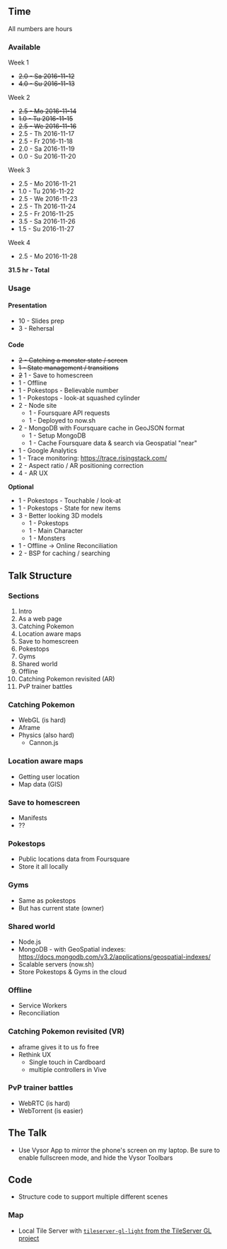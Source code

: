 ## Time

All numbers are hours

### Available

Week 1
- ~~2.0 - Sa 2016-11-12~~
- ~~4.0 - Su 2016-11-13~~

Week 2
- ~~2.5 - Mo 2016-11-14~~
- ~~1.0 - Tu 2016-11-15~~
- ~~2.5 - We 2016-11-16~~
- 2.5 - Th 2016-11-17
- 2.5 - Fr 2016-11-18
- 2.0 - Sa 2016-11-19
- 0.0 - Su 2016-11-20

Week 3
- 2.5 - Mo 2016-11-21
- 1.0 - Tu 2016-11-22
- 2.5 - We 2016-11-23
- 2.5 - Th 2016-11-24
- 2.5 - Fr 2016-11-25
- 3.5 - Sa 2016-11-26
- 1.5 - Su 2016-11-27

Week 4
- 2.5 - Mo 2016-11-28

**31.5 hr - Total**

### Usage

#### Presentation

- 10 - Slides prep
- 3 - Rehersal

#### Code

- ~~2 - Catching a monster state / screen~~
- ~~1 - State management / transitions~~
- ~~2~~ 1 - Save to homescreen
- 1 - Offline
- 1 - Pokestops - Believable number
- 1 - Pokestops - look-at squashed cylinder
- 2 - Node site
  - 1 - Foursquare API requests
  - 1 - Deployed to now.sh
- 2 - MongoDB with Foursquare cache in GeoJSON format
  - 1 - Setup MongoDB
  - 1 - Cache Foursquare data & search via Geospatial "near"
- 1 - Google Analytics
- 1 - Trace monitoring: https://trace.risingstack.com/
- 2 - Aspect ratio / AR positioning correction
- 4 - AR UX

**Optional**

- 1 - Pokestops - Touchable / look-at
- 1 - Pokestops - State for new items
- 3 - Better looking 3D models
  - 1 - Pokestops
  - 1 - Main Character
  - 1 - Monsters
- 1 - Offline -> Online Reconciliation
- 2 - BSP for caching / searching

## Talk Structure

### Sections

1. Intro
1. As a web page
1. Catching Pokemon
1. Location aware maps
1. Save to homescreen
1. Pokestops
1. Gyms
1. Shared world
1. Offline
1. Catching Pokemon revisited (AR)
1. PvP trainer battles

### Catching Pokemon

* WebGL (is hard)
* Aframe
* Physics (also hard)
  * Cannon.js

### Location aware maps

* Getting user location
* Map data (GIS)

### Save to homescreen

* Manifests
* ??

### Pokestops

* Public locations data from Foursquare
* Store it all locally

### Gyms

* Same as pokestops
* But has current state (owner)

### Shared world

* Node.js
* MongoDB - with GeoSpatial indexes: https://docs.mongodb.com/v3.2/applications/geospatial-indexes/
* Scalable servers (now.sh)
* Store Pokestops & Gyms in the cloud

### Offline

* Service Workers
* Reconciliation

### Catching Pokemon revisited (VR)

* aframe gives it to us fo free
* Rethink UX
  * Single touch in Cardboard
  * multiple controllers in Vive

### PvP trainer battles

* WebRTC (is hard)
* WebTorrent (is easier)

## The Talk

- Use Vysor App to mirror the phone's screen on my laptop.
  Be sure to enable fullscreen mode, and hide the Vysor Toolbars

## Code

- Structure code to support multiple different scenes

### Map

- Local Tile Server with [`tileserver-gl-light` from the TileServer GL project](https://github.com/klokantech/tileserver-gl)
